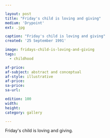 ```yaml
---

layout: post
title: "Friday's child is loving and giving"
medium: 'Drypoint'
ext: .jpg

caption: "Friday's child is loving and giving"
created: '25 September 1991'

image: fridays-child-is-loving-and-giving
tags:
  - childhood

af-price:
af-subject: abstract and conceptual
af-style: illustrative
af-price:
sa-price:
sa-url:

edition: 100
width:
height:
category: gallery

---
```


Friday's child is loving and giving.
